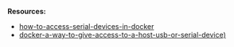 **Resources:**

- [how-to-access-serial-devices-in-docker](https://www.losant.com/blog/how-to-access-serial-devices-in-docker)
- [docker-a-way-to-give-access-to-a-host-usb-or-serial-device)](https://stackoverflow.com/questions/24225647/docker-a-way-to-give-access-to-a-host-usb-or-serial-device)
